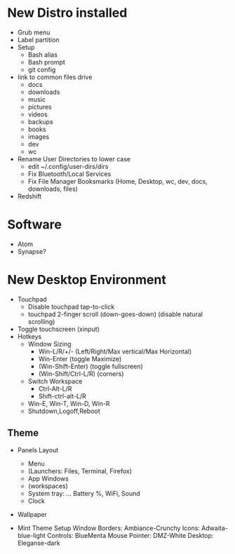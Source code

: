 # New Distro installed
* Grub menu
* Label partition
* Setup
	* Bash alias
	* Bash prompt
	* git config
* link to common files drive
	* docs
	* downloads
	* music
	* pictures
	* videos
	* backups
	* books
	* images
	* dev
	* wc
* Rename User Directories to lower case
	* edit ~/.config/user-dirs/dirs
	* Fix Bluetooth/Local Services
	* Fix File Manager Booksmarks (Home, Desktop, wc, dev, docs, downloads, files)
* Redshift

# Software
* Atom
* Synapse?

# New Desktop Environment
* Touchpad
	* Disable touchpad tap-to-click
	* touchpad 2-finger scroll (down-goes-down) (disable natural scrolling)
* Toggle touchscreen (xinput)
* Hotkeys
 	* Window Sizing
		* Win-L/R/+/- (Left/Right/Max vertical/Max Horizontal)
		* Win-Enter (toggle Maximize)
		* (Win-Shift-Enter) (toggle fullscreen)
		* (Win-Shift/Ctrl-L/R) (corners)
	* Switch Workspace
		* Ctrl-Alt-L/R
		* Shift-ctrl-alt-L/R
	* Win-E, Win-T, Win-D, Win-R
	* Shutdown,Logoff,Reboot

## Theme
* Panels Layout
	* Menu
	* (Launchers: Files, Terminal, Firefox)
	* App Windows
	* (workspaces)
	* System tray: ... Battery %, WiFi, Sound
	* Clock
* Wallpaper

* Mint Theme Setup
    Window Borders: Ambiance-Crunchy
    Icons: Adwaita-blue-light
    Controls: BlueMenta
    Mouse Pointer: DMZ-White
    Desktop: Eleganse-dark
